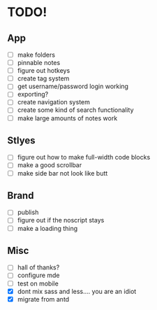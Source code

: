 # TODO!

## App
- [ ] make folders
- [ ] pinnable notes
- [ ] figure out hotkeys
- [ ] create tag system
- [ ] get username/password login working
- [ ] exporting?
- [ ] create navigation system
- [ ] create some kind of search functionality
- [ ] make large amounts of notes work

## Stlyes
- [ ] figure out how to make full-width code blocks
- [ ] make a good scrollbar
- [ ] make side bar not look like butt

## Brand
- [ ] publish
- [ ] figure out if the noscript stays
- [ ] make a loading thing

## Misc
- [ ] hall of thanks?
- [ ] configure mde
- [ ] test on mobile
- [x] dont mix sass and less.... you are an idiot
- [x] migrate from antd
